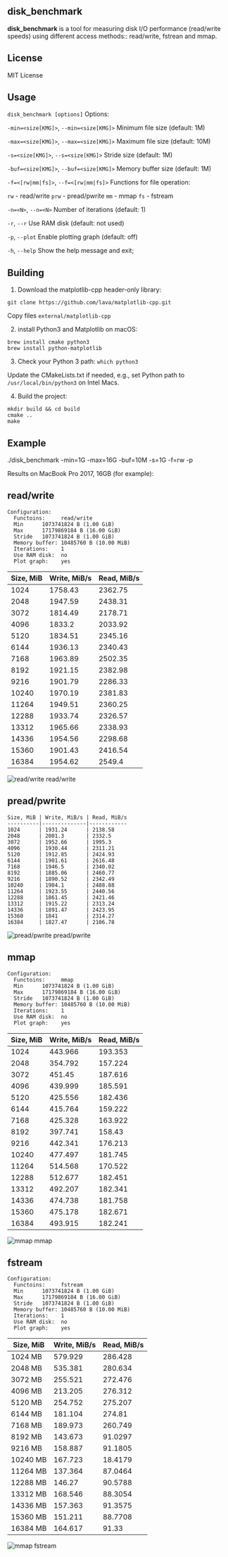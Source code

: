 disk_benchmark
--------------
**disk_benchmark** is a tool for measuring disk I/O performance (read/write speeds) using different access methods:: read/write, fstrean and mmap.

License
-------
MIT License

Usage
-----
`disk_benchmark [options]`
Options:

  `-min=<size[KMG]>`, `--min=<size[KMG]>`  Minimum file size (default: 1M)
  
  `-max=<size[KMG]>`, `--max=<size[KMG]>`  Maximum file size (default: 10M)
  
  `-s=<size[KMG]>`, `--s=<size[KMG]>`      Stride size (default: 1M)
  
  `-buf=<size[KMG]>`, `--buf=<size[KMG]>`  Memory buffer size (default: 1M)
  
  `-f=<[rw|mm|fs]>`, `--f=<[rw|mm|fs]>`    Functions for file 
  operation:
  
  `rw` - read/write
  `prw` - pread/pwrite
  `mm` - mmap
  `fs` - fstream
  
  `-n=<N>`, `--n=<N>`                      Number of iterations (default: 1)
  
  `-r`, `--r`                              Use RAM disk (default: not used)
  
  `-p`, `--plot`                           Enable plotting graph (default: off)
  
  `-h`, `--help`                           Show the help message and exit;

Building
--------

1. Download the matplotlib-cpp header-only library:

`git clone https://github.com/lava/matplotlib-cpp.git`

Copy files `external/matplotlib-cpp`

2. install Python3 and Matplotlib
on macOS:

```
brew install cmake python3
brew install python-matplotlib
```

3. Check your Python 3 path:
`which python3`

Update the CMakeLists.txt if needed, e.g., set Python path to `/usr/local/bin/python3` on Intel Macs.

4. Build the project:

```
mkdir build && cd build
cmake ..
make
```
Example
-------
 ./disk_benchmark -min=1G -max=16G -buf=10M -s=1G -f=rw -p

Results on MacBook Pro 2017, 16GB (for example):

read/write
----------

```
Configuration:
  Functoins:     read/write
  Min      1073741824 B (1.00 GiB)
  Max      17179869184 B (16.00 GiB)
  Stride   1073741824 B (1.00 GiB)
  Memory buffer: 10485760 B (10.00 MiB)
  Iterations:    1
  Use RAM disk:  no
  Plot graph:    yes
```
Size, MiB | Write, MiB/s | Read, MiB/s
----------|--------------|------------
1024      | 1758.43      | 2362.75
2048      | 1947.59      | 2438.31
3072      | 1814.49      | 2178.71
4096      | 1833.2       | 2033.92
5120      | 1834.51      | 2345.16
6144      | 1936.13      | 2340.43
7168      | 1963.89      | 2502.35
8192      | 1921.15      | 2382.98
9216      | 1901.79      | 2286.33
10240     | 1970.19      | 2381.83
11264     | 1949.51      | 2360.25
12288     | 1933.74      | 2326.57
13312     | 1965.66      | 2338.93
14336     | 1954.56      | 2298.68
15360     | 1901.43      | 2416.54
16384     | 1954.62      | 2549.4

![read/write](speed_rw.png)
read/write

pread/pwrite
----------

```
Size, MiB | Write, MiB/s | Read, MiB/s
----------|--------------|------------
1024      | 1931.24      | 2138.58
2048      | 2001.3       | 2332.5
3072      | 1952.66      | 1995.3
4096      | 1930.44      | 2311.21
5120      | 1912.85      | 2424.93
6144      | 1901.61      | 2616.48
7168      | 1946.5       | 2340.02
8192      | 1885.06      | 2460.77
9216      | 1890.52      | 2342.49
10240     | 1904.1       | 2488.88
11264     | 1923.55      | 2440.56
12288     | 1861.45      | 2421.46
13312     | 1915.22      | 2313.24
14336     | 1891.47      | 2423.95
15360     | 1841         | 2314.27
16384     | 1827.47      | 2106.78
```
![pread/pwrite](speed_prw.png)
pread/pwrite

mmap
----

```
Configuration:
  Functoins:     mmap
  Min      1073741824 B (1.00 GiB)
  Max      17179869184 B (16.00 GiB)
  Stride   1073741824 B (1.00 GiB)
  Memory buffer: 10485760 B (10.00 MiB)
  Iterations:    1
  Use RAM disk:  no
  Plot graph:    yes
  ```
Size, MiB | Write, MiB/s | Read, MiB/s
----------|--------------|------------
1024      | 443.966      | 193.353
2048      | 354.792      | 157.224
3072      | 451.45       | 187.616
4096      | 439.999      | 185.591
5120      | 425.556      | 182.436
6144      | 415.764      | 159.222
7168      | 425.328      | 163.922
8192      | 397.741      | 158.43
9216      | 442.341      | 176.213
10240     | 477.497      | 181.745
11264     | 514.568      | 170.522
12288     | 512.677      | 182.451
13312     | 492.207      | 182.341
14336     | 474.738      | 181.758
15360     | 475.178      | 182.671
16384     | 493.915      | 182.241

![mmap](speed_mm.png)
mmap

fstream
-------
```
Configuration:
  Functoins:     fstream
  Min      1073741824 B (1.00 GiB)
  Max      17179869184 B (16.00 GiB)
  Stride   1073741824 B (1.00 GiB)
  Memory buffer: 10485760 B (10.00 MiB)
  Iterations:    1
  Use RAM disk:  no
  Plot graph:    yes
```
Size, MiB | Write, MiB/s | Read, MiB/s
----------|--------------|------------
1024 MB   | 579.929      | 286.428
2048 MB   | 535.381      | 280.634
3072 MB   | 255.521      | 272.476
4096 MB   | 213.205      | 276.312
5120 MB   | 254.752      | 275.207
6144 MB   | 181.104      | 274.81
7168 MB   | 189.973      | 260.749
8192 MB   | 143.673      | 91.0297
9216 MB   | 158.887      | 91.1805
10240 MB  | 167.723      | 18.4179
11264 MB  | 137.364      | 87.0464
12288 MB  | 146.27       | 90.5788
13312 MB  | 168.546      | 88.3054
14336 MB  | 157.363      | 91.3575
15360 MB  | 151.211      | 88.7708
16384 MB  | 164.617      | 91.33

![mmap](speed_fs.png)
fstream
